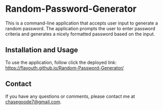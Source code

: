 <h1>Random-Password-Generator</h1>
<p>This is a command-line application that accepts user input to generate a random password. The application prompts the user to enter password criteria and generates a nicely formatted password based on the input.</p>
<h2>Installation and Usage</h2>
<p>To use the application, follow click the deployed link: <a href="https://flayouth.github.io/Random-Password-Generator/">https://flayouth.github.io/Random-Password-Generator/</a></p>

<h2>Contact</h2>
<p>If you have any questions or comments, please contact me at <a href="https://mail.google.com/mail/u/0/?tab=rm&ogbl#inbox?compose=new">chasegoode7@gmail.com</a>.</p>





